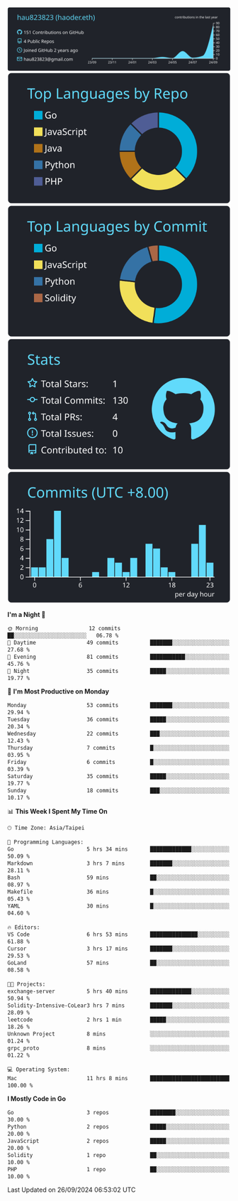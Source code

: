 [![](https://raw.githubusercontent.com/hau823823/hau823823/master/profile-summary-card-output/react/0-profile-details.svg)](https://github.com/vn7n24fzkq/github-profile-summary-cards)
[![](https://raw.githubusercontent.com/hau823823/hau823823/master/profile-summary-card-output/react/1-repos-per-language.svg)](https://github.com/vn7n24fzkq/github-profile-summary-cards) [![](https://raw.githubusercontent.com/hau823823/hau823823/master/profile-summary-card-output/react/2-most-commit-language.svg)](https://github.com/vn7n24fzkq/github-profile-summary-cards)
[![](https://raw.githubusercontent.com/hau823823/hau823823/master/profile-summary-card-output/react/3-stats.svg)](https://github.com/vn7n24fzkq/github-profile-summary-cards) [![](https://raw.githubusercontent.com/hau823823/hau823823/master/profile-summary-card-output/react/4-productive-time.svg)](https://github.com/vn7n24fzkq/github-profile-summary-cards)

<!--START_SECTION:waka-->
**I'm a Night 🦉** 

```text
🌞 Morning                12 commits          ██░░░░░░░░░░░░░░░░░░░░░░░   06.78 % 
🌆 Daytime                49 commits          ███████░░░░░░░░░░░░░░░░░░   27.68 % 
🌃 Evening                81 commits          ███████████░░░░░░░░░░░░░░   45.76 % 
🌙 Night                  35 commits          █████░░░░░░░░░░░░░░░░░░░░   19.77 % 
```
📅 **I'm Most Productive on Monday** 

```text
Monday                   53 commits          ███████░░░░░░░░░░░░░░░░░░   29.94 % 
Tuesday                  36 commits          █████░░░░░░░░░░░░░░░░░░░░   20.34 % 
Wednesday                22 commits          ███░░░░░░░░░░░░░░░░░░░░░░   12.43 % 
Thursday                 7 commits           █░░░░░░░░░░░░░░░░░░░░░░░░   03.95 % 
Friday                   6 commits           █░░░░░░░░░░░░░░░░░░░░░░░░   03.39 % 
Saturday                 35 commits          █████░░░░░░░░░░░░░░░░░░░░   19.77 % 
Sunday                   18 commits          ███░░░░░░░░░░░░░░░░░░░░░░   10.17 % 
```


📊 **This Week I Spent My Time On** 

```text
🕑︎ Time Zone: Asia/Taipei

💬 Programming Languages: 
Go                       5 hrs 34 mins       █████████████░░░░░░░░░░░░   50.09 % 
Markdown                 3 hrs 7 mins        ███████░░░░░░░░░░░░░░░░░░   28.11 % 
Bash                     59 mins             ██░░░░░░░░░░░░░░░░░░░░░░░   08.97 % 
Makefile                 36 mins             █░░░░░░░░░░░░░░░░░░░░░░░░   05.43 % 
YAML                     30 mins             █░░░░░░░░░░░░░░░░░░░░░░░░   04.60 % 

🔥 Editors: 
VS Code                  6 hrs 53 mins       ███████████████░░░░░░░░░░   61.88 % 
Cursor                   3 hrs 17 mins       ███████░░░░░░░░░░░░░░░░░░   29.53 % 
GoLand                   57 mins             ██░░░░░░░░░░░░░░░░░░░░░░░   08.58 % 

🐱‍💻 Projects: 
exchange-server          5 hrs 40 mins       █████████████░░░░░░░░░░░░   50.94 % 
Solidity-Intensive-CoLear3 hrs 7 mins        ███████░░░░░░░░░░░░░░░░░░   28.09 % 
leetcode                 2 hrs 1 min         █████░░░░░░░░░░░░░░░░░░░░   18.26 % 
Unknown Project          8 mins              ░░░░░░░░░░░░░░░░░░░░░░░░░   01.24 % 
grpc_proto               8 mins              ░░░░░░░░░░░░░░░░░░░░░░░░░   01.22 % 

💻 Operating System: 
Mac                      11 hrs 8 mins       █████████████████████████   100.00 % 
```

**I Mostly Code in Go** 

```text
Go                       3 repos             ████████░░░░░░░░░░░░░░░░░   30.00 % 
Python                   2 repos             █████░░░░░░░░░░░░░░░░░░░░   20.00 % 
JavaScript               2 repos             █████░░░░░░░░░░░░░░░░░░░░   20.00 % 
Solidity                 1 repo              ██░░░░░░░░░░░░░░░░░░░░░░░   10.00 % 
PHP                      1 repo              ██░░░░░░░░░░░░░░░░░░░░░░░   10.00 % 
```




 Last Updated on 26/09/2024 06:53:02 UTC
<!--END_SECTION:waka-->
